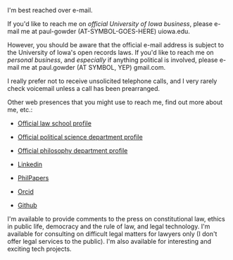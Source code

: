 I'm best reached over e-mail. 

If you'd like to reach me on *official University of Iowa business*, please e-mail me at paul-gowder (AT-SYMBOL-GOES-HERE) uiowa.edu.

However, you should be aware that the official e-mail address is subject to the University of Iowa's open records laws. If you'd like to reach me on *personal business*, and *especially* if anything political is involved, please e-mail me at paul.gowder (AT SYMBOL, YEP) gmail.com.

I really prefer not to receive unsolicited telephone calls, and I very rarely check voicemail unless a call has been prearranged. 

Other web presences that you might use to reach me, find out more about me, etc.: 

- [Official law school profile](http://www.law.uiowa.edu/faculty/paul-gowder)

- [Official political science department profile](http://clas.uiowa.edu/polisci/people/paul-gowder)

- [Official philosophy department profile](https://clas.uiowa.edu/philosophy/people/paul-gowder)

- [Linkedin](http://www.linkedin.com/in/paulgowder)

- [PhilPapers](http://philpapers.org/profile/12056)

- [Orcid](http://orcid.org/0000-0001-7641-585X)

- [Github](https://github.com/paultopia)

I'm available to provide comments to the press on constitutional law, ethics in public life, democracy and the rule of law, and legal technology. I'm available for consulting on difficult legal matters for lawyers only (I don't offer legal services to the public). I'm also available for interesting and exciting tech projects.
